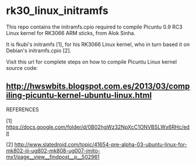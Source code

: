 rk30_linux_initramfs
====================

This repo contains the initramfs.cpio required to compile Picuntu 0.9 RC3 Linux kernel for RK3066 ARM sticks, from Alok Sinha.

It is fkubi's initramfs [1], for his RK3066 Linux kernel, who in turn based it on Debian's initramfs.cpio [2].


Visit this url for complete steps on how to compile Picuntu Linux kernel source code:

http://hwswbits.blogspot.com.es/2013/03/compiling-picuntu-kernel-ubuntu-linux.html
-----------



REFERENCES

[1] https://docs.google.com/folder/d/0B02hgWz32NpXcC1ONVBSLWx6RHc/edit

[2] http://www.slatedroid.com/topic/41654-pre-alpha-03-ubuntu-linux-for-mk802-iii-ug802-mk808-ug007-imito-mx1/page__view__findpost__p__502961



